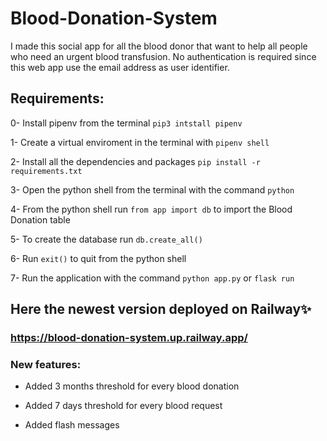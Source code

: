 # Blood-Donation-System

I made this social app for all the blood donor that want to help all people who need an urgent blood transfusion. No authentication is required since this web app use the email address as user identifier.

## Requirements:

0- Install pipenv from the terminal `pip3 intstall pipenv`

1- Create a virtual enviroment in the terminal with `pipenv shell`

2- Install all the dependencies and packages `pip install -r requirements.txt`

3- Open the python shell from the terminal with the command `python`

4- From the python shell run `from app import db` to import the Blood Donation table

5- To create the database run `db.create_all()`

6- Run `exit()` to quit from the python shell

7- Run the application with the command `python app.py` or `flask run`

## Here the newest version deployed on Railway✨

### https://blood-donation-system.up.railway.app/

### New features:

- Added 3 months threshold for every blood donation

- Added 7 days threshold for every blood request

- Added flash messages
